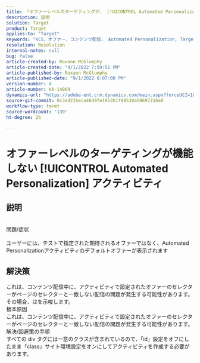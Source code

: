 ```yaml
---
title: 「オファーレベルのターゲティングが、 [!UICONTROL Automated Personalization] アクティビティ"
description: 説明
solution: Target
product: Target
applies-to: "Target"
keywords: "KCS，オファー，コンテンツ配信， Automated Personalization, Target"
resolution: Resolution
internal-notes: null
bug: false
article-created-by: Roxann McGlumphy
article-created-date: "9/1/2022 7:59:51 PM"
article-published-by: Roxann McGlumphy
article-published-date: "9/1/2022 8:07:08 PM"
version-number: 4
article-number: KA-14069
dynamics-url: "https://adobe-ent.crm.dynamics.com/main.aspx?forceUCI=1&pagetype=entityrecord&etn=knowledgearticle&id=9cd741a0-302a-ed11-9db1-002248086a27"
source-git-commit: 0c3e421beca46d9fe1952b1f98538a50697216a0
workflow-type: tm+mt
source-wordcount: '139'
ht-degree: 2%

---
```


# オファーレベルのターゲティングが機能しない [!UICONTROL Automated Personalization] アクティビティ

## 説明

<br>問題/症状<br><br>
ユーザーには、テストで指定された期待されるオファーではなく、Automated Personalizationアクティビティのデフォルトオファーが表示されます


## 解決策


これは、コンテンツ配信中に、アクティビティで設定されたオファーのセレクターがページのセレクターと一致しない配信の問題が発生する可能性があります。 その場合、はを示唆します。
<br>根本原因<br>
これは、コンテンツ配信中に、アクティビティで設定されたオファーのセレクターがページのセレクターと一致しない配信の問題が発生する可能性があります。
<br>解決/回避策の手順<br>
すべての div タグには一意のクラスが含まれているので、「id」設定をオフにしたまま「class」サイト環境設定をオンにしてアクティビティを作成する必要があります。



